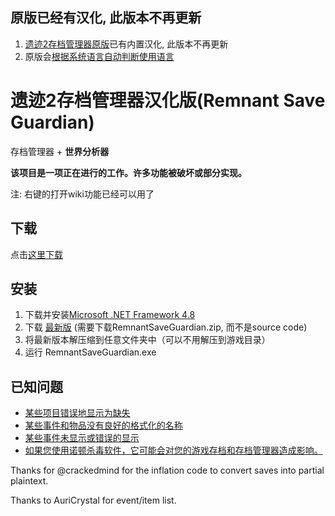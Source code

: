## 原版已经有汉化, 此版本不再更新
1. [遗迹2存档管理器原版](https://github.com/Razzmatazzz/RemnantSaveGuardian)已有内置汉化, 此版本不再更新
2. 原版会[根据系统语言自动判断使用语言](https://github.com/Razzmatazzz/RemnantSaveGuardian/issues/36)

# 遗迹2存档管理器汉化版(Remnant Save Guardian)
存档管理器 + **世界分析器**

**该项目是一项正在进行的工作。许多功能被破坏或部分实现。**

注: 右键的打开wiki功能已经可以用了
   
## 下载
点击[这里下载](https://github.com/plygame/RemnantSaveGuardian-CN/releases/download/1.0.1.9/RemnantSaveGuardian.zip)

## 安装
1. 下载并安装[Microsoft .NET Framework 4.8](https://dotnet.microsoft.com/en-us/download/dotnet-framework)
2. 下载 [最新版](https://github.com/plygame/RemnantSaveGuardian-CN/releases/latest) (需要下载RemnantSaveGuardian.zip, 而不是source code)
3. 将最新版本解压缩到任意文件夹中（可以不用解压到游戏目录）
4. 运行 RemnantSaveGuardian.exe

## 已知问题
- [某些项目错误地显示为缺失](https://github.com/Razzmatazzz/RemnantSaveGuardian/issues/43)
- [某些事件和物品没有良好的格式化的名称](https://github.com/Razzmatazzz/RemnantSaveGuardian/issues/45)
- [某些事件未显示或错误的显示](https://github.com/Razzmatazzz/RemnantSaveGuardian/issues/44)
- [如果您使用诺顿杀毒软件，它可能会对您的游戏存档和存档管理器造成影响。](https://github.com/Razzmatazzz/RemnantSaveGuardian/issues/70)

Thanks for @crackedmind for the inflation code to convert saves into partial plaintext. 

Thanks to AuriCrystal for event/item list.
